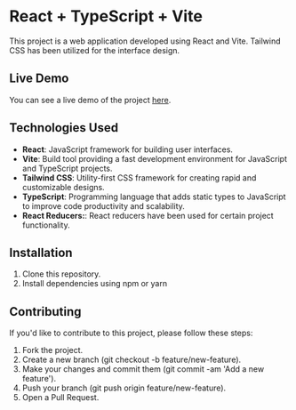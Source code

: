 # React + TypeScript + Vite

This project is a web application developed using React and Vite. Tailwind CSS has been utilized for the interface design.

## Live Demo

You can see a live demo of the project [here](https://vocal-tanuki-c5fdef.netlify.app/).

## Technologies Used

- **React**: JavaScript framework for building user interfaces.
- **Vite**: Build tool providing a fast development environment for JavaScript and TypeScript projects.
- **Tailwind CSS**: Utility-first CSS framework for creating rapid and customizable designs.
- **TypeScript**: Programming language that adds static types to JavaScript to improve code productivity and scalability.
- **React Reducers:**: React reducers have been used for certain project functionality.

## Installation

1. Clone this repository.
2. Install dependencies using npm or yarn

## Contributing
If you'd like to contribute to this project, please follow these steps:

1. Fork the project.
2. Create a new branch (git checkout -b feature/new-feature).
3. Make your changes and commit them (git commit -am 'Add a new feature').
4. Push your branch (git push origin feature/new-feature).
5. Open a Pull Request.